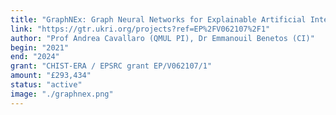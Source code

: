 ```yaml
---
title: "GraphNEx: Graph Neural Networks for Explainable Artificial Intelligence"
link: "https://gtr.ukri.org/projects?ref=EP%2FV062107%2F1"
author: "Prof Andrea Cavallaro (QMUL PI), Dr Emmanouil Benetos (CI)"
begin: "2021"
end: "2024"
grant: "CHIST-ERA / EPSRC grant EP/V062107/1"
amount: "£293,434"
status: "active"
image: "./graphnex.png"
---
```

